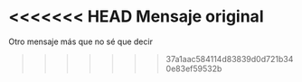 <<<<<<< HEAD
Mensaje original
=======
Otro mensaje más que no sé que decir
>>>>>>> 37a1aac584114d83839d0d721b340e83ef59532b
